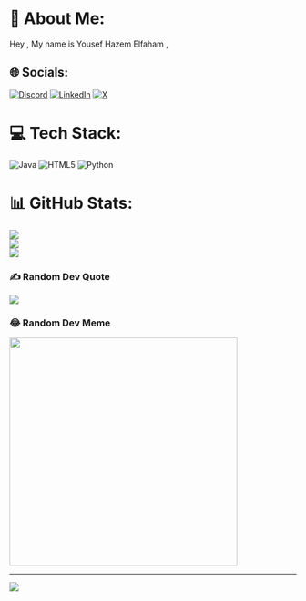 # 💫 About Me:
Hey , My name is Yousef Hazem Elfaham , 


## 🌐 Socials:
[![Discord](https://img.shields.io/badge/Discord-%237289DA.svg?logo=discord&logoColor=white)](https://discord.gg/#6663) [![LinkedIn](https://img.shields.io/badge/LinkedIn-%230077B5.svg?logo=linkedin&logoColor=white)](https://linkedin.com/in/https://www.linkedin.com/in/yousef-elfaham-6abaaa23a/) [![X](https://img.shields.io/badge/X-black.svg?logo=X&logoColor=white)](https://x.com/https://twitter.com/yousef_elfaham) 

# 💻 Tech Stack:
![Java](https://img.shields.io/badge/java-%23ED8B00.svg?style=for-the-badge&logo=openjdk&logoColor=white) ![HTML5](https://img.shields.io/badge/html5-%23E34F26.svg?style=for-the-badge&logo=html5&logoColor=white) ![Python](https://img.shields.io/badge/python-3670A0?style=for-the-badge&logo=python&logoColor=ffdd54)
# 📊 GitHub Stats:
![](https://github-readme-stats.vercel.app/api?username=yousefelfaham&theme=dark&hide_border=false&include_all_commits=false&count_private=false)<br/>
![](https://github-readme-streak-stats.herokuapp.com/?user=yousefelfaham&theme=dark&hide_border=false)<br/>
![](https://github-readme-stats.vercel.app/api/top-langs/?username=yousefelfaham&theme=dark&hide_border=false&include_all_commits=false&count_private=false&layout=compact)

### ✍️ Random Dev Quote
![](https://quotes-github-readme.vercel.app/api?type=horizontal&theme=radical)

### 😂 Random Dev Meme
<img src='https://randommeme-five.vercel.app/' style="height: 400px;"/>

---
[![](https://visitcount.itsvg.in/api?id=yousefelfaham&icon=0&color=0)](https://visitcount.itsvg.in)

<!-- Proudly created with GPRM ( https://gprm.itsvg.in ) -->
